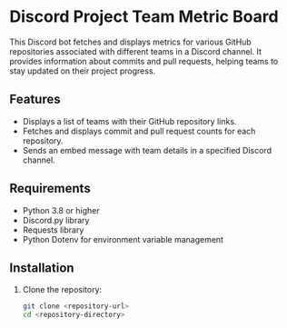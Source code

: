 # Discord Project Team Metric Board

This Discord bot fetches and displays metrics for various GitHub repositories associated with different teams in a Discord channel. It provides information about commits and pull requests, helping teams to stay updated on their project progress.

## Features

- Displays a list of teams with their GitHub repository links.
- Fetches and displays commit and pull request counts for each repository.
- Sends an embed message with team details in a specified Discord channel.

## Requirements

- Python 3.8 or higher
- Discord.py library
- Requests library
- Python Dotenv for environment variable management

## Installation

1. Clone the repository:

   ```bash
   git clone <repository-url>
   cd <repository-directory>
